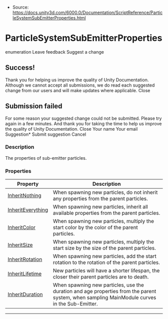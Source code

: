 * Source: https://docs.unity3d.com/6000.0/Documentation/ScriptReference/ParticleSystemSubEmitterProperties.html

# ParticleSystemSubEmitterProperties
enumeration
Leave feedback
Suggest a change
## Success!
Thank you for helping us improve the quality of Unity Documentation. Although we cannot accept all submissions, we do read each suggested change from our users and will make updates where applicable.
Close
## Submission failed
For some reason your suggested change could not be submitted. Please <a>try again</a> in a few minutes. And thank you for taking the time to help us improve the quality of Unity Documentation.
Close
Your name Your email Suggestion* Submit suggestion
Cancel
### Description
The properties of sub-emitter particles.
### Properties
Property | Description  
---|---  
[InheritNothing](https://docs.unity3d.com/6000.0/Documentation/ScriptReference/ParticleSystemSubEmitterProperties.InheritNothing.html) | When spawning new particles, do not inherit any properties from the parent particles.  
[InheritEverything](https://docs.unity3d.com/6000.0/Documentation/ScriptReference/ParticleSystemSubEmitterProperties.InheritEverything.html) | When spawning new particles, inherit all available properties from the parent particles.  
[InheritColor](https://docs.unity3d.com/6000.0/Documentation/ScriptReference/ParticleSystemSubEmitterProperties.InheritColor.html) | When spawning new particles, multiply the start color by the color of the parent particles.  
[InheritSize](https://docs.unity3d.com/6000.0/Documentation/ScriptReference/ParticleSystemSubEmitterProperties.InheritSize.html) | When spawning new particles, multiply the start size by the size of the parent particles.  
[InheritRotation](https://docs.unity3d.com/6000.0/Documentation/ScriptReference/ParticleSystemSubEmitterProperties.InheritRotation.html) | When spawning new particles, add the start rotation to the rotation of the parent particles.  
[InheritLifetime](https://docs.unity3d.com/6000.0/Documentation/ScriptReference/ParticleSystemSubEmitterProperties.InheritLifetime.html) | New particles will have a shorter lifespan, the closer their parent particles are to death.  
[InheritDuration](https://docs.unity3d.com/6000.0/Documentation/ScriptReference/ParticleSystemSubEmitterProperties.InheritDuration.html) | When spawning new particles, use the duration and age properties from the parent system, when sampling MainModule curves in the Sub-Emitter.  
* * *
